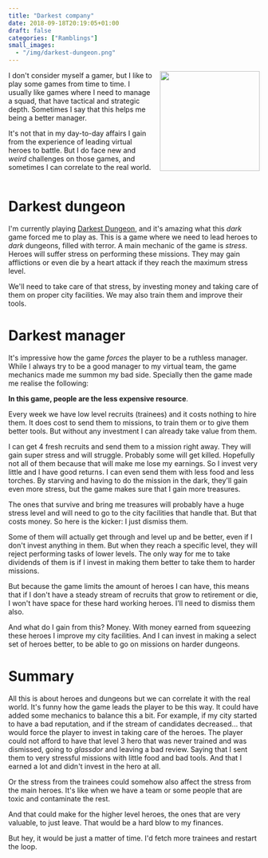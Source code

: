 ```yaml
---
title: "Darkest company"
date: 2018-09-18T20:19:05+01:00
draft: false
categories: ["Ramblings"]
small_images:
  - "/img/darkest-dungeon.png"
---
```


<img src='/img/darkest-dungeon.png' style='float:right; width:200px;margin-left:15px'/>

I don't consider myself a gamer, but I like to play some games from time to
time. I usually like games where I need to manage a squad, that have tactical
and strategic depth. Sometimes I say that this helps me being a better manager.

It's not that in my day-to-day affairs I gain from the experience of leading
virtual heroes to battle. But I do face new and _weird_ challenges on those
games, and sometimes I can correlate to the real world.

<div style='clear:both'></div>

<!--more-->

# Darkest dungeon

I'm currently playing [Darkest Dungeon](https://www.darkestdungeon.com/), and
it's amazing what this _dark_ game forced me to play as. This is a game where we
need to lead heroes to _dark_ dungeons, filled with terror. A main mechanic of
the game is _stress_. Heroes will suffer stress on performing these missions.
They may gain afflictions or even die by a heart attack if they reach the
maximum stress level.

We'll need to take care of that stress, by investing money and taking care
of them on proper city facilities. We may also train them and improve their
tools.

# Darkest manager

It's impressive how the game _forces_ the player to be a ruthless manager. While
I always try to be a good manager to my virtual team, the game mechanics
made me summon my bad side. Specially then the game made me realise the
following:

**In this game, people are the less expensive resource**.

Every week we have low level recruits (trainees) and it costs nothing to hire
them. It does cost to send them to missions, to train them or to give them
better tools. But without any investment I can already take value from them.

I can get 4 fresh recruits and send them to a mission right away. They will gain
super stress and will struggle. Probably some will get killed. Hopefully not all
of them because that will make me lose my earnings. So I invest very little
and I have good returns. I can even send them with less food and less torches. By
starving and having to do the mission in the dark, they'll gain even more
stress, but the game makes sure that I gain more treasures.

The ones that survive and bring me treasures will probably have a huge stress
level and will need to go to the city facilities that handle that. But that
costs money. So here is the kicker: I just dismiss them.

Some of them will actually get through and level up and be better, even if I
don't invest anything in them. But when they reach a specific level, they will
reject performing tasks of lower levels. The only way for me to take dividends
of them is if I invest in making them better to take them to harder missions.

But because the game limits the amount of heroes I can have, this means that if
I don't have a steady stream of recruits that grow to retirement or die, I won't
have space for these hard working heroes. I'll need to dismiss them also.

And what do I gain from this? Money. With money earned from squeezing these
heroes I improve my city facilities. And I can invest in making a select set
of heroes better, to be able to go on missions on harder dungeons.

# Summary

All this is about heroes and dungeons but we can correlate it with the real
world. It's funny how the game leads the player to be this way. It could have
added some mechanics to balance this a bit. For example, if my city started to
have a bad reputation, and if the stream of candidates decreased... that would
force the player to invest in taking care of the heroes. The player could not
afford to have that level 3 hero that was never trained and was dismissed,
going to _glassdor_ and leaving a bad review. Saying that I sent them to very stressful missions with little food and bad
tools. And that I earned a lot and didn't invest in the hero at all.

Or the stress from the trainees could somehow also affect the stress from the
main heroes. It's like when we have a team or some people that are toxic and
contaminate the rest.

And that could make for the higher level heroes, the ones that are very
valuable, to just leave. That would be a hard blow to my finances.

But hey, it would be just a matter of time. I'd fetch more trainees and restart the
loop.

